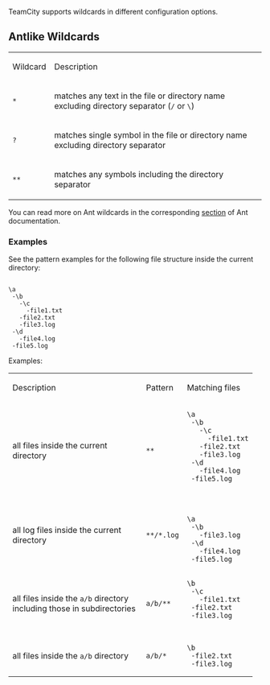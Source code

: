 [//]: # (title: Wildcards)
[//]: # (auxiliary-id: Wildcards)

TeamCity supports wildcards in different configuration options.


## Antlike Wildcards


<table>
<tr>

<td>

Wildcard 

</td>


<td>

Description 

</td>
</tr>
<tr>


<td>

`*`    


</td>


<td>

matches any text in the file or directory name excluding directory separator (`/` or `\`)


</td>
</tr>
<tr>


<td>

 `?`     


</td>


<td>

matches single symbol in the file or directory name excluding directory separator 


</td>
</tr>
<tr>


<td>

`**`

</td>


<td>

matches any symbols including the directory separator

</td>
</tr>
</table>

You can read more on Ant wildcards in the corresponding [section](http://ant.apache.org/manual/dirtasks.html#patterns) of Ant documentation.

### Examples

See the pattern examples for the following file structure inside the current directory:

```Shell

\a
 -\b
   -\c
     -file1.txt
   -file2.txt
   -file3.log
 -\d
   -file4.log
 -file5.log
```

Examples:

<table>
<tr>


<td width="250">

Description

</td>

<td>

Pattern

</td>


<td>

Matching files

</td>
</tr>
<tr>

<td>

all files inside the current directory

</td>

<td>

`**`

</td>

<td>

```Shell
\a
 -\b
   -\c
     -file1.txt
   -file2.txt
   -file3.log
 -\d
   -file4.log
 -file5.log
 
```

</td>
</tr>
<tr>

<td>

all log files inside the current directory

</td>


<td>

`**/*.log`

</td>

<td>

```Shell

\a
 -\b
   -file3.log
 -\d
   -file4.log
 -file5.log
 ```

</td>
</tr>
<tr>


<td>

all files inside the `a/b` directory including those in subdirectories

</td>

<td>

`a/b/**`

</td>

<td>

```Shell
\b
 -\c
   -file1.txt
 -file2.txt
 -file3.log
 
```

</td>
</tr>
<tr>

<td>

all files inside the `a/b` directory

</td>

<td>

`a/b/*`

</td>

<td>

```Shell
\b
 -file2.txt
 -file3.log
```

</td>
</tr>
</table>
